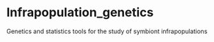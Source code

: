 # Infrapopulation_genetics
Genetics and statistics tools for the study of symbiont infrapopulations
